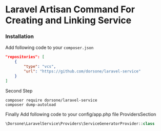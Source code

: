 # Laravel Artisan Command For Creating and Linking Service
### Installation

Add following code to your ```composer.json```
```json
"repositories": [
    {
        "type": "vcs",
        "url": "https://github.com/dorsone/laravel-service"
    }
]
```

Second Step
```
composer require dorsone/laravel-service
composer dump-autoload
```

Finally
Add following code to your config/app.php file ProvidersSection
```php
\Dorsone\LaravelService\Providers\ServiceGeneratorProvider::class
```
